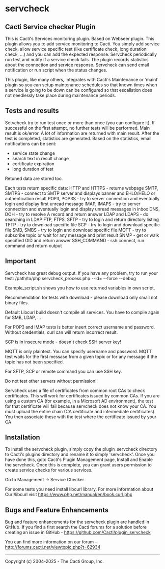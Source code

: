 # servcheck

## Cacti Service checker Plugin

This is Cacti's Services monitoring plugin. Based on Webseer plugin.
This plugin allows you to add service monitoring to Cacti.
You simply add service check, allow service specific test 
(like certificate check, long duration check, ...)
and you can add the expected response. Servcheck periodically run test 
and notify if a service check fails. The plugin records statistics
about the connection and service response. Servcheck can send email notification 
or run script when the status changes.

This plugin, like many others, integrates with Cacti's Maintenance or 'maint'
plugin so you can setup maintenance schedules so that known times when a service
is going to be down can be configured so that escallation does not needlessly
take place during maintenance periods.


## Tests and results
Setvcheck try to run test once or more than once (you can configure it). 
If successful on the first attempt, no further
tests will be performed. Main result is ok/error. A lot of information
are returned with main result. After the test is completed, statistics are generated. 
Based on the statistics, email notifications can be sent:
- service state change
- search text in result change
- certificate expiration
- long duration of test

Retuned data are stored too.

Each tests return specific data:
HTTP and HTTPS - returns webpage
SMTP, SMTPS - connect to SMTP server and displays banner and EHLO/HELO or authentication result
POP3, POP3S - try to server connection and eventually login and display first unread message
IMAP, IMAPS - try to server connection and eventually  login and display unread messages in inbox
DNS, DOH - try to resolve A record and return answer
LDAP and LDAPS - do searching in LDAP
FTP, FTPS, SFTP - try to login and return directory listing
TFTP - try to download specific file
SCP - try to login and download specific file
SMB, SMBS - try to login and download specific file
MQTT - try to subscribe topic or wait for any message and print result
SNMP - get or walk specified OID and return answer
SSH_COMMAND - ssh connect, run command and return output


## Important
Servcheck has great debug output. If you have any problem, try to run your test:
/path/to/php servcheck_process.php --id=<ID> --force --debug

Example_script.sh shows you how to use returned variables in own script.

Recommendation for tests with download -  please download only small not binary files.

Default Libcurl build doesn't compile all services. You have to compile again for SMB, LDAP, ...

For POP3 and IMAP tests is better insert correct username and password. Without credentials, 
curl can will return incorrect result.

SCP is in insecure mode - doesn't check SSH server key!

MQTT is only plaintext. You can specify username and password. MQTT test waits for the first messase from a given topic
or for any message if the topic has not been specified.

For SFTP, SCP or remote command you can use SSH key.

Do not test other servers without permission!

Servcheck uses a file of certificates from common root CAs to check certificates. This will work
for certificates issued by common CAs. If you are using a custom CA
(for example, in a Microsoft AD environment), the test for that certificate will fail
because servcheck does not know your CA. You must upload the entire chain
(CA certificate and intermediate certificates). You then associate these with the test
where the certificate issued by your CA


## Installation

To install the servcheck plugin, simply copy the plugin_servcheck directory to
Cacti's plugins directory and rename it to simply 'servcheck'. Once you have done
this, goto Cacti's Plugin Management page, Install and Enable the servcheck. Once
this is complete, you can grant users permission to create service checks for
various services.

Go to Management -> Service Checker

For some tests you need install libcurl library. For more information about Curl/libcurl 
visit https://www.php.net/manual/en/book.curl.php


## Bugs and Feature Enhancements

Bug and feature enhancements for the servcheck plugin are handled in GitHub. If
you find a first search the Cacti forums for a solution before creating an issue
in GitHub - https://github.com/Cacti/plugin_servcheck

You can find more information on our forum - http://forums.cacti.net/viewtopic.php?t=62934

-----------------------------------------------
Copyright (c) 2004-2025 - The Cacti Group, Inc.

